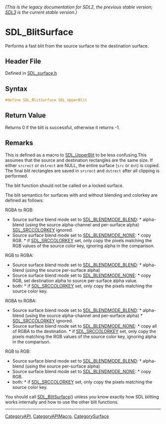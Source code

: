 ###### (This is the legacy documentation for SDL2, the previous stable version; [SDL3](https://wiki.libsdl.org/SDL3/) is the current stable version.)
# SDL_BlitSurface

Performs a fast blit from the source surface to the destination surface.

## Header File

Defined in [SDL_surface.h](https://github.com/libsdl-org/SDL/blob/SDL2/include/SDL_surface.h)

## Syntax

```c
#define SDL_BlitSurface SDL_UpperBlit
```

## Return Value

Returns 0 if the blit is successful, otherwise it returns -1.

## Remarks

This is defined as a macro to [SDL_UpperBlit](SDL_UpperBlit) to be less
confusing.This assumes that the source and destination rectangles are the
same size. If either `srcrect` or `dstrect` are NULL, the entire surface
(`src` or `dst`) is copied. The final blit rectangles are saved in
`srcrect` and `dstrect` after all clipping is performed.

The blit function should not be called on a locked surface.

The blit semantics for surfaces with and without blending and colorkey are
defined as follows:

RGBA to RGB:

- Source surface blend mode set to
  [SDL_BLENDMODE_BLEND](SDL_BLENDMODE_BLEND): * alpha-blend (using the
  source alpha-channel and per-surface alpha)
  [SDL_SRCCOLORKEY](SDL_SRCCOLORKEY) ignored.
- Source surface blend mode set to
  [SDL_BLENDMODE_NONE](SDL_BLENDMODE_NONE): * copy RGB. * if
  [SDL_SRCCOLORKEY](SDL_SRCCOLORKEY) set, only copy the pixels matching the
  RGB values of the source color key, ignoring alpha in the comparison.

RGB to RGBA:

- Source surface blend mode set to
  [SDL_BLENDMODE_BLEND](SDL_BLENDMODE_BLEND): * alpha-blend (using the
  source per-surface alpha)
- Source surface blend mode set to
  [SDL_BLENDMODE_NONE](SDL_BLENDMODE_NONE): * copy RGB, set destination
  alpha to source per-surface alpha value.
- both: * if [SDL_SRCCOLORKEY](SDL_SRCCOLORKEY) set, only copy the pixels
  matching the source color key.

RGBA to RGBA:

- Source surface blend mode set to
  [SDL_BLENDMODE_BLEND](SDL_BLENDMODE_BLEND): * alpha-blend (using the
  source alpha-channel and per-surface alpha) *
  [SDL_SRCCOLORKEY](SDL_SRCCOLORKEY) ignored.
- Source surface blend mode set to
  [SDL_BLENDMODE_NONE](SDL_BLENDMODE_NONE): * copy all of RGBA to the
  destination. * if [SDL_SRCCOLORKEY](SDL_SRCCOLORKEY) set, only copy the
  pixels matching the RGB values of the source color key, ignoring alpha in
  the comparison.

RGB to RGB:

- Source surface blend mode set to
  [SDL_BLENDMODE_BLEND](SDL_BLENDMODE_BLEND): * alpha-blend (using the
  source per-surface alpha)
- Source surface blend mode set to
  [SDL_BLENDMODE_NONE](SDL_BLENDMODE_NONE): * copy RGB.
- both: * if [SDL_SRCCOLORKEY](SDL_SRCCOLORKEY) set, only copy the pixels
  matching the source color key.

You should call [SDL_BlitSurface](SDL_BlitSurface)() unless you know
exactly how SDL blitting works internally and how to use the other blit
functions.

----
[CategoryAPI](CategoryAPI), [CategoryAPIMacro](CategoryAPIMacro), [CategorySurface](CategorySurface)

